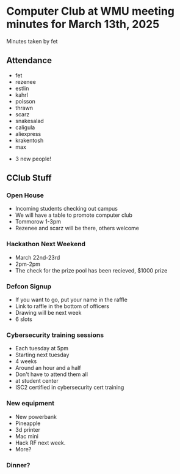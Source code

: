 # Computer Club at WMU meeting minutes for March 13th, 2025
Minutes taken by fet



## Attendance
* fet
* rezenee
* estlin
* kahrl
* poisson
* thrawn
* scarz
* snakesalad
* caligula
* aliexpress
* krakentosh
* max
+ 3 new people!

## CClub Stuff

### Open House
* Incoming students checking out campus
* We will have a table to promote computer club
* Tommorow 1-3pm
* Rezenee and scarz will be there, others welcome


### Hackathon Next Weekend
* March 22nd-23rd
* 2pm-2pm
* The check for the prize pool has been recieved, $1000 prize


### Defcon Signup
* If you want to go, put your name in the raffle
* Link to raffle in the bottom of officers
* Drawing will be next week
* 6 slots

### Cybersecurity training sessions
* Each tuesday at 5pm
* Starting next tuesday
* 4 weeks
* Around an hour and a half
* Don't have to attend them all
* at student center
* ISC2 certified in cybersecurity cert training


### New equipment
* New powerbank
* Pineapple
* 3d printer
* Mac mini
* Hack RF next week.
* More?

### Dinner?
